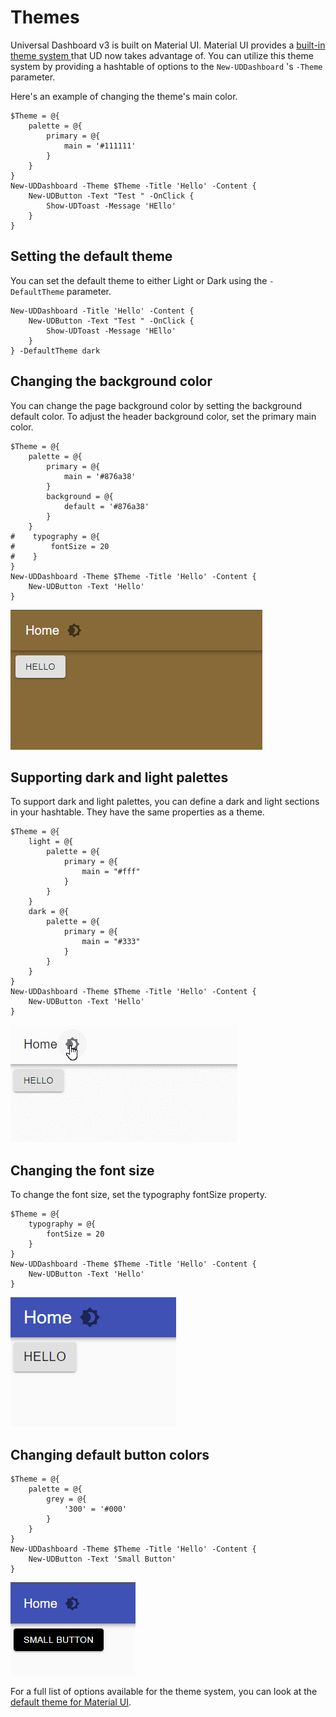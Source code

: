 # Themes

Universal Dashboard v3 is built on Material UI. Material UI provides a [built-in theme system ](https://material-ui.com/customization/theming/)that UD now takes advantage of. You can utilize this theme system by providing a hashtable of options to the `New-UDDashboard` 's `-Theme` parameter. 

Here's an example of changing the theme's main color. 

```text
$Theme = @{
    palette = @{
        primary = @{
            main = '#111111'
        }
    }
}
New-UDDashboard -Theme $Theme -Title 'Hello' -Content {
    New-UDButton -Text "Test " -OnClick {
        Show-UDToast -Message 'HEllo'
    }
}
```

## Setting the default theme

You can set the default theme to either Light or Dark using the `-DefaultTheme` parameter. 

```text
New-UDDashboard -Title 'Hello' -Content {
    New-UDButton -Text "Test " -OnClick {
        Show-UDToast -Message 'HEllo'
    }
} -DefaultTheme dark
```

## Changing the background color

You can change the page background color by setting the background default color. To adjust the header background color, set the primary main color. 

```text
$Theme = @{
    palette = @{
        primary = @{
            main = '#876a38'
        }
        background = @{
            default = '#876a38'
        }
    }
#    typography = @{
#        fontSize = 20
#    }
}
New-UDDashboard -Theme $Theme -Title 'Hello' -Content {
    New-UDButton -Text 'Hello' 
}
```

![](../../.gitbook/assets/image%20%28145%29.png)

## Supporting dark and light palettes

To support dark and light palettes, you can define a dark and light sections in your hashtable. They have the same properties as a theme.

```text
$Theme = @{
    light = @{
        palette = @{
            primary = @{
                main = "#fff"
            }
        }
    }
    dark = @{
        palette = @{
            primary = @{
                main = "#333"
            }
        }
    }
}
New-UDDashboard -Theme $Theme -Title 'Hello' -Content {
    New-UDButton -Text 'Hello' 
}
```

![](../../.gitbook/assets/3yizyxdoaa.gif)

## Changing the font size

To change the font size, set the typography fontSize property. 

```text
$Theme = @{
    typography = @{
        fontSize = 20
    }
}
New-UDDashboard -Theme $Theme -Title 'Hello' -Content {
    New-UDButton -Text 'Hello' 
}
```

![](../../.gitbook/assets/image%20%28146%29.png)

## Changing default button colors

```text
$Theme = @{
    palette = @{
        grey = @{
            '300' = '#000'
        }
    }
}
New-UDDashboard -Theme $Theme -Title 'Hello' -Content {
    New-UDButton -Text 'Small Button'
}
```

![](../../.gitbook/assets/image%20%28144%29.png)



For a full list of options available for the theme system, you can look at the [default theme for Material UI](https://material-ui.com/customization/default-theme/).

